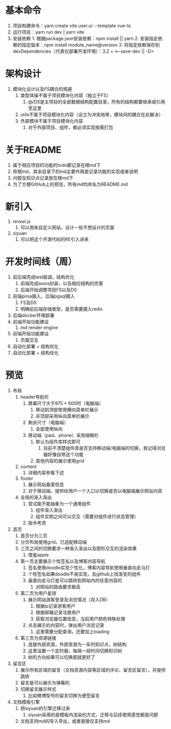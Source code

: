 # 基本命令
  1. 项目构建命令：yarn create vite user.ui --template vue-ts
  2. 运行项目：yarn run dev | yarn vite
  3. 安装依赖
    1. 根据package.json安装依赖：npm install || yarn
    2. 安装指定依赖的指定版本：npm install module_name@version
    3. 将指定依赖保存到devDependencies（代表仅部署开发环境）：3.2 + \<--save-dev || -D>

# 架构设计
  1. 模块化设计以及FS耦合的规避
     1. 类型体操不属于项目模块化内容（独立于FS）
        1. @/DS是主项目的全部数据结构配置目录，所有的结构都要继承或引用至这里
     2. utils不属于项目模块化内容（设立为冲突地带，模块间的耦合在此解决）
     3. 外部模块不属于项目模块化内容
        1. 对于外部项目、组件，都必须实现按需打包

# 关于README
  1. 属于相应项目的功能的todo都记录在根md下
  2. 除根md，其余目录下的md主要作用是记录功能的实现或者说明
  3. 问题及知识点记录放在根md下
  4. 为了方便GitHub上的预览，所有md均命名为README.md

# 新引入
  1. reveal.js
     1. 可以用来自定义网站，设计一些不想设计的页面
  2. siyuan
     1. 可以把这个开源代码的RE引入进来

# 开发时间线（周）
  1. 前后端完成test联调，结构优化
     1. 前端完成axios封装，以及相应结构的完善
     2. 后端开始调整项目FS以及DS
  2. 前端pinia摄入，后端pgsql摄入
     1. FS及DS
     2. 明确前后端存储类型，是否需要摄入redis
  3. 后端docker环境部署
  4. 前端开始功能建设
     1. md render engine
  5. 前端开始功能建设
     1. 页面交互
  6. 自动化部署 + 结构优化
  7. 自动化部署 + 结构优化

# 预览
  1. 布局
     1. header导航栏
        1. 屏幕尺寸大于975 * 600时（电脑端）
           1. 移动到顶部使用横向菜单栏展示
           2. 非顶部采用纵向菜单栏展示
        2. 剩余尺寸（电脑端）
           1. 全部使用纵向
        3. 移动端（pad、phone）采用缩略栏
           1. 默认为组件库样式即可
              1. 目前不清楚组件库是否支持移动端/电脑端的切换，我记得浏览器好像自带这个功能
           2. 其他内容的展示使用grid
     2. content
        1. 详细内容参看下述
     3. footer
        1. 展示网站备案信息
        2. 对于移动端，提供给用户一个入口以切换是否以电脑端展示网站内容
     4. 全局的渐入渐出
        1. 尝试能不能抽象为一个通用组件
           1. 组件渐入渐出
           2. 组件实例之间可以交互（需要对组件进行状态管理）
        2. 指令考虑
  2. 首页
     1. 首页分为三页
     2. 分页布局使用grid，已适配移动端
     3. 三页之间的切换要求一种渐入渐出以及图形交互的渲染效果
        1. 借鉴apple
     4. 第一页主要展示个性签名以及博客内容导航
        1. 签名使用doodle实现个性化，博客内容导航使用垂直向走马灯
        2. 个性签名如果doodle不易实现，去github上找渐变的组件
        3. 垂直向走马灯是可以跳转到网站内的任意内容的
           1. 对网站的路由要求极高
     5. 第二页为用户星球
        1. 展示网站游客登录及浏览情况（存入DB）
           1. 根据ip记录游客用户
           2. 根据邮箱记录注册用户
           3. 获取浏览器位置信息，当前用户颜色特殊处理
        2. 点击展示的内容时，弹出用户浏览记录
           1. 这里需要分配查询，还要加上loading
     6. 第三页为资源链接
        1. 连接外部资源，外部资源为一系列知识点，树结构
        2. 这里设置一个定时器，每隔一段时间切换知识树
        3. 树的方向如果可以切换那就更好了
  3. 留言区
     1. 展示所有区域的留言（文档资源内容等区域的评论、留言区留言），并提供跳转
     2. 留言是可以展示为弹幕的
     3. 切换留言展示样式
        1. 比如微博型号的留言切换为便签留言
  4. 文档模板引擎
     1. 把siyuan的引擎迁移过来
        1. siyuan采用的是模板内渲染的方式，迁移与后续使用感觉都是问题
     2. 文档支持md的导入导出，或者直接仅支持md
